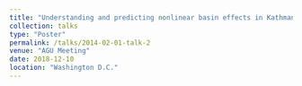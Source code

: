 ```yaml
---
title: "Understanding and predicting nonlinear basin effects in Kathmandu during the 2015 $M_w$ 7.8 Gorkha Earthquake"
collection: talks
type: "Poster"
permalink: /talks/2014-02-01-talk-2
venue: "AGU Meeting"
date: 2018-12-10
location: "Washington D.C."
---
```

